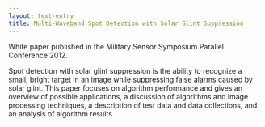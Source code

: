 ```yaml
---
layout: text-entry
title: Multi-Waveband Spot Detection with Solar Glint Suppression
---
```

White paper published in the Military Sensor Symposium Parallel Conference 2012.

Spot detection with solar glint suppression is the ability to recognize a small, bright target in an image while suppressing false alarms caused by solar glint.  This paper focuses on algorithm performance and gives an overview of possible applications, a discussion of algorithms and image processing techniques, a description of test data and data collections, and an analysis of algorithm results
